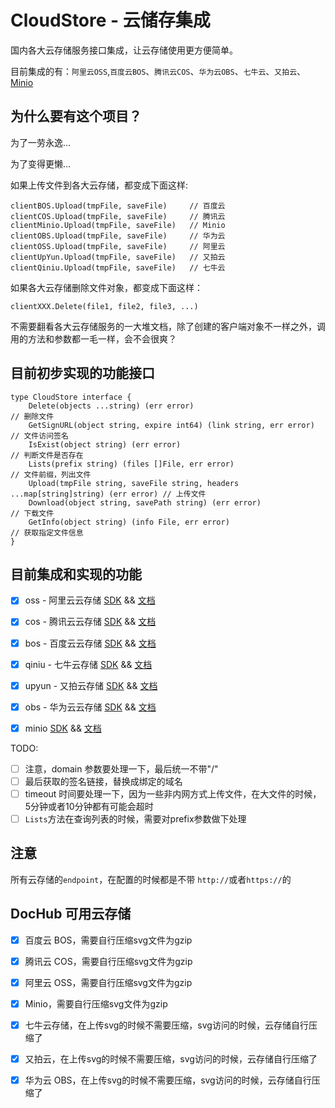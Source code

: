 # CloudStore - 云储存集成

国内各大云存储服务接口集成，让云存储使用更方便简单。

目前集成的有：`阿里云OSS`,`百度云BOS`、`腾讯云COS`、`华为云OBS`、`七牛云`、`又拍云`、[Minio](https://www.bookstack.cn/books/MinioCookbookZH)

## 为什么要有这个项目？

为了一劳永逸...

为了变得更懒...

如果上传文件到各大云存储，都变成下面这样:
```
clientBOS.Upload(tmpFile, saveFile)     // 百度云
clientCOS.Upload(tmpFile, saveFile)     // 腾讯云
clientMinio.Upload(tmpFile, saveFile)   // Minio
clientOBS.Upload(tmpFile, saveFile)     // 华为云
clientOSS.Upload(tmpFile, saveFile)     // 阿里云
clientUpYun.Upload(tmpFile, saveFile)   // 又拍云
clientQiniu.Upload(tmpFile, saveFile)   // 七牛云
```

如果各大云存储删除文件对象，都变成下面这样：
```
clientXXX.Delete(file1, file2, file3, ...)
```

不需要翻看各大云存储服务的一大堆文档，除了创建的客户端对象不一样之外，调用的方法和参数都一毛一样，会不会很爽？



## 目前初步实现的功能接口

```
type CloudStore interface {
	Delete(objects ...string) (err error)                                             // 删除文件
	GetSignURL(object string, expire int64) (link string, err error)                  // 文件访问签名
	IsExist(object string) (err error)                                                // 判断文件是否存在
	Lists(prefix string) (files []File, err error)                                    // 文件前缀，列出文件
	Upload(tmpFile string, saveFile string, headers ...map[string]string) (err error) // 上传文件
	Download(object string, savePath string) (err error)                              // 下载文件
	GetInfo(object string) (info File, err error)                                     // 获取指定文件信息
}
```


## 目前集成和实现的功能

- [x] oss - 阿里云云存储 [SDK](https://github.com/aliyun/aliyun-oss-go-sdk) && [文档](https://www.bookstack.cn/books/aliyun-oss-go-sdk)
- [x] cos - 腾讯云云存储 [SDK](https://github.com/tencentyun/cos-go-sdk-v5) && [文档](https://www.bookstack.cn/books/tencent-cos-go-sdk)
- [x] bos - 百度云云存储 [SDK](https://github.com/baidubce/bce-sdk-go) && [文档](https://www.bookstack.cn/books/bos-go-sdk)
- [x] qiniu - 七牛云存储 [SDK](https://github.com/qiniu/api.v7) && [文档](https://www.bookstack.cn/books/qiniu-go-sdk)
- [x] upyun - 又拍云存储 [SDK](https://github.com/upyun/go-sdk) && [文档]()
- [x] obs - 华为云云存储 [SDK](https://support.huaweicloud.com/devg-obs_go_sdk_doc_zh/zh-cn_topic_0142815182.html) && [文档](https://www.bookstack.cn/books/obs-go-sdk)
- [x] minio [SDK](https://github.com/minio/minio-go) && [文档](https://www.bookstack.cn/books/MinioCookbookZH)




TODO: 
- [ ] 注意，domain 参数要处理一下，最后统一不带"/"
- [ ] 最后获取的签名链接，替换成绑定的域名
- [ ] timeout 时间要处理一下，因为一些非内网方式上传文件，在大文件的时候，5分钟或者10分钟都有可能会超时
- [ ] `Lists`方法在查询列表的时候，需要对prefix参数做下处理

## 注意
所有云存储的`endpoint`，在配置的时候都是不带 `http://`或者`https://`的

## DocHub 可用云存储
- [x] 百度云 BOS，需要自行压缩svg文件为gzip
- [x] 腾讯云 COS，需要自行压缩svg文件为gzip
- [x] 阿里云 OSS，需要自行压缩svg文件为gzip
- [x] Minio，需要自行压缩svg文件为gzip
- [x] 七牛云存储，在上传svg的时候不需要压缩，svg访问的时候，云存储自行压缩了
- [x] 又拍云，在上传svg的时候不需要压缩，svg访问的时候，云存储自行压缩了
- [x] 华为云 OBS，在上传svg的时候不需要压缩，svg访问的时候，云存储自行压缩了





